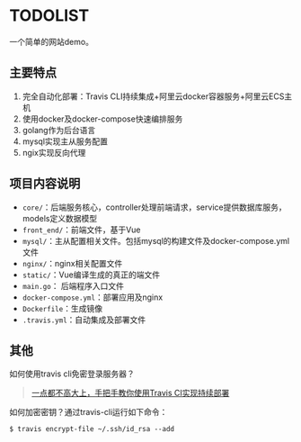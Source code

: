 # TODOLIST
一个简单的网站demo。
## 主要特点
1. 完全自动化部署：Travis CLI持续集成+阿里云docker容器服务+阿里云ECS主机
2. 使用docker及docker-compose快速编排服务
3. golang作为后台语言
4. mysql实现主从服务配置
5. ngix实现反向代理
## 项目内容说明
- `core/`：后端服务核心，controller处理前端请求，service提供数据库服务，models定义数据模型
- `front_end/`：前端文件，基于Vue
- `mysql/`：主从配置相关文件。包括mysql的构建文件及docker-compose.yml文件
- `nginx/`：nginx相关配置文件
- `static/`：Vue编译生成的真正的端文件
- `main.go`： 后端程序入口文件
- `docker-compose.yml`：部署应用及nginx
- `Dockerfile`：生成镜像
- `.travis.yml`：自动集成及部署文件

## 其他
如何使用travis cli免密登录服务器？
>[一点都不高大上，手把手教你使用Travis CI实现持续部署](https://zhuanlan.zhihu.com/p/25066056)

如何加密密钥？通过travis-cli运行如下命令：
```
$ travis encrypt-file ~/.ssh/id_rsa --add
```